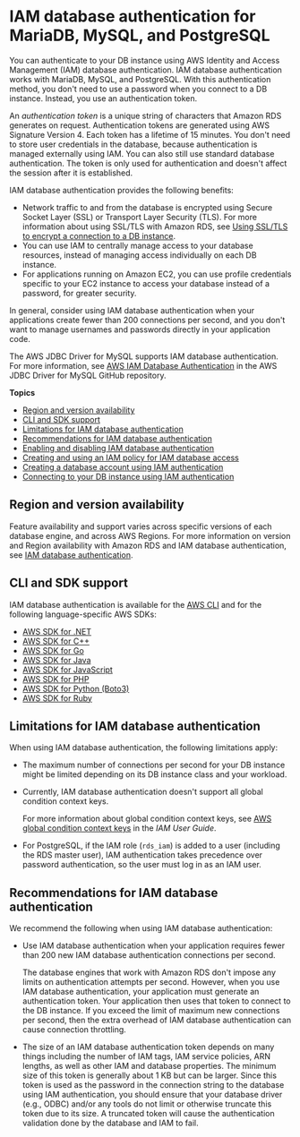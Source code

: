 # IAM database authentication for MariaDB, MySQL, and PostgreSQL<a name="UsingWithRDS.IAMDBAuth"></a>

You can authenticate to your DB instance using AWS Identity and Access Management \(IAM\) database authentication\. IAM database authentication works with MariaDB, MySQL, and PostgreSQL\. With this authentication method, you don't need to use a password when you connect to a DB instance\. Instead, you use an authentication token\.

An *authentication token* is a unique string of characters that Amazon RDS generates on request\. Authentication tokens are generated using AWS Signature Version 4\. Each token has a lifetime of 15 minutes\. You don't need to store user credentials in the database, because authentication is managed externally using IAM\. You can also still use standard database authentication\. The token is only used for authentication and doesn't affect the session after it is established\.

IAM database authentication provides the following benefits:
+ Network traffic to and from the database is encrypted using Secure Socket Layer \(SSL\) or Transport Layer Security \(TLS\)\. For more information about using SSL/TLS with Amazon RDS, see [Using SSL/TLS to encrypt a connection to a DB instance](UsingWithRDS.SSL.md)\.
+ You can use IAM to centrally manage access to your database resources, instead of managing access individually on each DB instance\.
+ For applications running on Amazon EC2, you can use profile credentials specific to your EC2 instance to access your database instead of a password, for greater security\.

In general, consider using IAM database authentication when your applications create fewer than 200 connections per second, and you don't want to manage usernames and passwords directly in your application code\.

The AWS JDBC Driver for MySQL supports IAM database authentication\. For more information, see [AWS IAM Database Authentication](https://github.com/awslabs/aws-mysql-jdbc#aws-iam-database-authentication) in the AWS JDBC Driver for MySQL GitHub repository\.

**Topics**
+ [Region and version availability](#UsingWithRDS.IAMDBAuth.Availability)
+ [CLI and SDK support](#UsingWithRDS.IAMDBAuth.cli-sdk)
+ [Limitations for IAM database authentication](#UsingWithRDS.IAMDBAuth.Limitations)
+ [Recommendations for IAM database authentication](#UsingWithRDS.IAMDBAuth.ConnectionsPerSecond)
+ [Enabling and disabling IAM database authentication](UsingWithRDS.IAMDBAuth.Enabling.md)
+ [Creating and using an IAM policy for IAM database access](UsingWithRDS.IAMDBAuth.IAMPolicy.md)
+ [Creating a database account using IAM authentication](UsingWithRDS.IAMDBAuth.DBAccounts.md)
+ [Connecting to your DB instance using IAM authentication](UsingWithRDS.IAMDBAuth.Connecting.md)

## Region and version availability<a name="UsingWithRDS.IAMDBAuth.Availability"></a>

Feature availability and support varies across specific versions of each database engine, and across AWS Regions\. For more information on version and Region availability with Amazon RDS and IAM database authentication, see [IAM database authentication](Concepts.RDS_Fea_Regions_DB-eng.Feature.IamDatabaseAuthentication.md)\.

## CLI and SDK support<a name="UsingWithRDS.IAMDBAuth.cli-sdk"></a>

IAM database authentication is available for the [AWS CLI](https://docs.aws.amazon.com/cli/latest/reference/rds/generate-db-auth-token.html) and for the following language\-specific AWS SDKs:
+ [AWS SDK for \.NET](https://docs.aws.amazon.com/sdkfornet/v3/apidocs/items/RDS/TRDSAuthTokenGenerator.html)
+ [AWS SDK for C\+\+](https://sdk.amazonaws.com/cpp/api/LATEST/class_aws_1_1_r_d_s_1_1_r_d_s_client.html#ae134ffffed5d7672f6156d324e7bd392)
+ [AWS SDK for Go](https://docs.aws.amazon.com/sdk-for-go/api/service/rds/#pkg-overview)
+ [AWS SDK for Java](https://docs.aws.amazon.com/sdk-for-java/latest/reference/software/amazon/awssdk/services/rds/RdsUtilities.html)
+ [AWS SDK for JavaScript](https://docs.aws.amazon.com/AWSJavaScriptSDK/latest/AWS/RDS/Signer.html)
+ [AWS SDK for PHP](https://docs.aws.amazon.com/aws-sdk-php/v3/api/class-Aws.Rds.AuthTokenGenerator.html)
+ [AWS SDK for Python \(Boto3\)](https://boto3.amazonaws.com/v1/documentation/api/latest/reference/services/rds.html#RDS.Client.generate_db_auth_token)
+ [AWS SDK for Ruby](https://docs.aws.amazon.com/sdk-for-ruby/v3/api/Aws/RDS/AuthTokenGenerator.html)

## Limitations for IAM database authentication<a name="UsingWithRDS.IAMDBAuth.Limitations"></a>

When using IAM database authentication, the following limitations apply:
+ The maximum number of connections per second for your DB instance might be limited depending on its DB instance class and your workload\.
+ Currently, IAM database authentication doesn't support all global condition context keys\.

  For more information about global condition context keys, see [AWS global condition context keys](https://docs.aws.amazon.com/IAM/latest/UserGuide/reference_policies_condition-keys.html) in the *IAM User Guide*\.
+ For PostgreSQL, if the IAM role \(`rds_iam`\) is added to a user \(including the RDS master user\), IAM authentication takes precedence over password authentication, so the user must log in as an IAM user\.

## Recommendations for IAM database authentication<a name="UsingWithRDS.IAMDBAuth.ConnectionsPerSecond"></a>

We recommend the following when using IAM database authentication:
+ Use IAM database authentication when your application requires fewer than 200 new IAM database authentication connections per second\.

  The database engines that work with Amazon RDS don't impose any limits on authentication attempts per second\. However, when you use IAM database authentication, your application must generate an authentication token\. Your application then uses that token to connect to the DB instance\. If you exceed the limit of maximum new connections per second, then the extra overhead of IAM database authentication can cause connection throttling\. 
+ The size of an IAM database authentication token depends on many things including the number of IAM tags, IAM service policies, ARN lengths, as well as other IAM and database properties\. The minimum size of this token is generally about 1 KB but can be larger\. Since this token is used as the password in the connection string to the database using IAM authentication, you should ensure that your database driver \(e\.g\., ODBC\) and/or any tools do not limit or otherwise truncate this token due to its size\. A truncated token will cause the authentication validation done by the database and IAM to fail\.